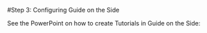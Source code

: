 #Step 3: Configuring Guide on the Side

See the PowerPoint on how to create Tutorials in Guide on the Side:


